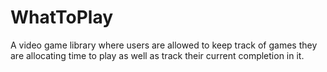 # WhatToPlay
A video game library where users are allowed to keep track of games they are allocating time to play as well as track their current completion in it. 
